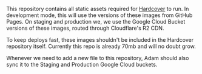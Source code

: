 This repository contains all static assets required for [Hardcover](https://hardcover.app) to run. In development mode, this will use the versions of these images from GitHub Pages. On staging and production we, we use the Google Cloud Bucket versions of these images, routed through Cloudflare's R2 CDN.

To keep deploys fast, these images shouldn't be included in the Hardcover repository itself. Currently this repo is already 70mb and will no doubt grow.

Whenever we need to add a new file to this repository, Adam should also sync it to the Staging and Production Google Cloud buckets.
